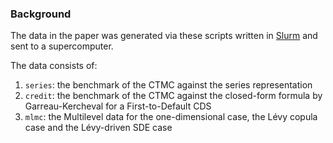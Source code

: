 ### Background

The data in the paper was generated via these scripts written in [Slurm](https://slurm.schedmd.com/documentation.html) 
and sent to a supercomputer.

The data consists of:
1. `series`: the benchmark of the CTMC against the series representation
2. `credit`: the benchmark  of the CTMC against the closed-form formula by Garreau-Kercheval for a First-to-Default CDS
3. `mlmc`: the Multilevel data for the one-dimensional case, the Lévy copula case and the Lévy-driven SDE case

